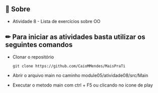 ## 📌 Sobre

- Atividade 8 - Lista de exercícios sobre OO

## ✏ Para iniciar as atividades basta utilizar os seguintes comandos

- Clonar o repositório
    <pre><code>git clone https://github.com/CaioMMendes/MaisPraTi</code></pre>

- Abrir o arquivo main no caminho module05/atividade08/src/Main

- Executar o metodo main com ctrl + F5 ou clicando no icone de play
